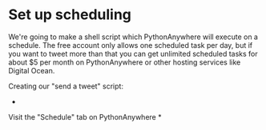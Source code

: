 # Set up scheduling
We're going to make a shell script which PythonAnywhere will execute on a schedule. The free account only allows one scheduled task per day, but if you want to tweet more than that you can get unlimited scheduled tasks for about $5 per month on PythonAnywhere or other hosting services like Digital Ocean.

Creating our "send a tweet" script:

* 
Visit the "Schedule" tab on PythonAnywhere
* 
